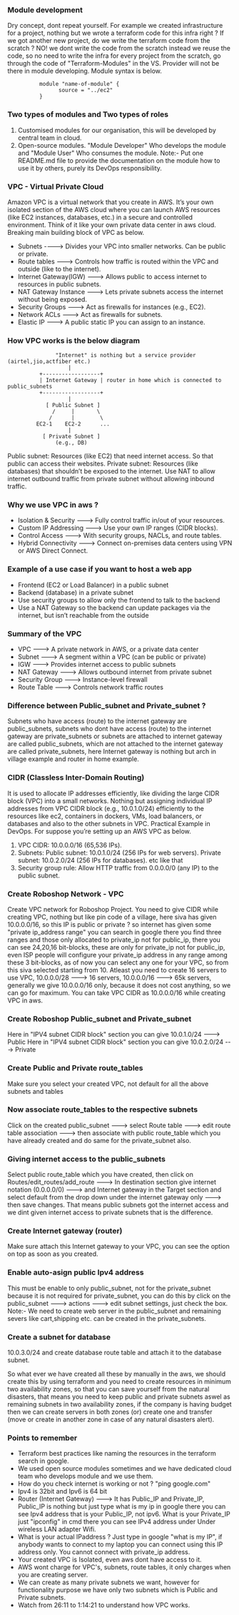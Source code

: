 ### Module development
Dry concept, dont repeat yourself. For example we created infrastructure for a project, nothing but we wrote a terraform code for this infra right ? If we got another new project, do we write the terraform code from the scratch ? NO! we dont write the code from the scratch instead we reuse the code, so no need to write the infra for every project from the scratch, go through the code of "Terraform-Modules" in the VS. Provider will not be there in module developing. Module syntax is below.

              module "name-of-module" {
	                source = "../ec2"
              }
	      
### Two types of modules and Two types of roles
1. Customised modules for our organisation, this will be developed by central team in cloud.
2. Open-source modules. "Module Developer" Who develops the module and "Module User" Who consumes the module.
Note:- Put one README.md file to provide the documentation on the module how to use it by others, purely its DevOps responsibility.

### VPC - Virtual Private Cloud
Amazon VPC is a virtual network that you create in AWS. It’s your own isolated section of the AWS cloud where you can launch AWS resources (like EC2 instances, databases, etc.) in a secure and controlled environment. Think of it like your own private data center in aws cloud. Breaking main building block of VPC as below.
- Subnets ----> Divides your VPC into smaller networks. Can be public or private.
- Route tables ---> Controls how traffic is routed within the VPC and outside (like to the internet).
- Internet Gateway(IGW) ---> Allows public to access internet to resources in public subnets.
- NAT Gateway Instance ---> Lets private subnets access the internet without being exposed.
- Security Groups ---> Act as firewalls for instances (e.g., EC2).
- Network ACLs ---> Act as firewalls for subnets.
- Elastic IP ---> A public static IP you can assign to an instance.

### How VPC works is the below diagram

                   "Internet" is nothing but a service provider (airtel,jio,actfiber etc.)
                       |
              +------------------+
              | Internet Gateway | router in home which is connected to public_subnets
              +------------------+
                       |
                [ Public Subnet ]
                  /     |       \
                 /      |        \
             EC2-1    EC2-2      ...
                       |
               [ Private Subnet ]
                   (e.g., DB)

Public subnet: Resources (like EC2) that need internet access. So that public can access their websites. Private subnet: Resources (like databases) that shouldn’t be exposed to the internet. Use NAT to allow internet outbound traffic from private subnet without allowing inbound traffic.

### Why we use VPC in aws ?
- Isolation & Security ---> Fully control traffic in/out of your resources.
- Custom IP Addressing ---> Use your own IP ranges (CIDR blocks).
- Control Access ---> With security groups, NACLs, and route tables.
- Hybrid Connectivity ---> Connect on-premises data centers using VPN or AWS Direct Connect.

### Example of a use case if you want to host a web app
- Frontend (EC2 or Load Balancer) in a public subnet
- Backend (database) in a private subnet
- Use security groups to allow only the frontend to talk to the backend
- Use a NAT Gateway so the backend can update packages via the internet, but isn’t reachable from the outside

### Summary of the VPC
- VPC ---> A private network in AWS, or a private data center
- Subnet ---> A segment within a VPC (can be public or private)
- IGW ---> Provides internet access to public subnets
- NAT Gateway ---> Allows outbound internet from private subnet
- Security Group ---> Instance-level firewall
- Route Table ---> Controls network traffic routes

### Difference between Public_subnet and Private_subnet ?
Subnets who have access (route) to the internet gateway are public_subnets, subnets who dont have access (route) to the internet gateway are private_subnets or subnets are attached to internet gateway are called public_subnets, which are not attached to the internet gateway are called private_subnets, here Internet gateway is nothing but arch in village example and router in home example.

### CIDR (Classless Inter-Domain Routing)
It is used to allocate IP addresses efficiently, like dividing the large CIDR block (VPC) into a small networks. Nothing but assigning individual IP addresses from VPC CIDR block (e.g., 10.0.1.0/24) efficiently to the resources like ec2, containers in dockers, VMs, load balancers, or databases and also to the other subnets in VPC. Practical Example in DevOps. For suppose you’re setting up an AWS VPC as below.

1. VPC CIDR: 10.0.0.0/16 (65,536 IPs).
2. Subnets:
   Public subnet: 10.0.1.0/24 (256 IPs for web servers).
   Private subnet: 10.0.2.0/24 (256 IPs for databases). etc like that
3. Security group rule: Allow HTTP traffic from 0.0.0.0/0 (any IP) to the public subnet.

### Create Roboshop Network - VPC
Create VPC network for Roboshop Project. You need to give CIDR while creating VPC, nothing but like pin code of a village, here siva has given 10.0.0.0/16, so this IP is public or private ? so internet has given some "private ip_address range" you can search in google there you find three ranges and those only allocated to private_ip not for public_ip, there you can see 24,20,16 bit-blocks, these are only for private_ip not for public_ip, even ISP people will configure your private_ip address in any range among these 3 bit-blocks, as of now you can select any one for your VPC, so from this siva selected starting from 10. Atleast you need to create 16 servers to use VPC, 10.0.0.0/28 ---> 16 servers, 10.0.0.0/16 ---> 65k servers, generally we give 10.0.0.0/16 only, because it does not cost anything, so we can go for maximum. You can take VPC CIDR as 10.0.0.0/16 while creating VPC in aws.

### Create Roboshop Public_subnet and Private_subnet
Here in "IPV4 subnet CIDR block" section you can give 10.0.1.0/24 ---> Public
Here in "IPV4 subnet CIDR block" section you can give 10.0.2.0/24 ---> Private

### Create Public and Private route_tables
Make sure you select your created VPC, not default for all the above subnets and tables

### Now associate route_tables to the respective subnets
Click on the created public_subnet ---> select Route table ---> edit route table association ---> then associate with public route_table which you have already created and do same for the private_subnet also. 

### Giving internet access to the public_subnets
Select public route_table which you have created, then click on Routes/edit_routes/add_route ---> In destination section give internet notation (0.0.0.0/0) ---> and Internet gateway in the Target section and select default from the drop down under the internet gateway only ---> then save changes. That means public subnets got the internet access and we dint given internet access to private subnets that is the difference.

### Create Internet gateway (router)
Make sure attach this Internet gateway to your VPC, you can see the option on top as soon as you created.

### Enable auto-asign public Ipv4 address
This must be enable to only public_subnet, not for the private_subnet because it is not required for private_subnet, you can do this by click on the public_subnet ---> actions ---> edit subnet settings, just check the box. Note:- We need to create web server in the public_subnet and remaining severs like cart,shipping etc. can be created in the private_subnets.

### Create a subnet for database
10.0.3.0/24 and create database route table and attach it to the database subnet.

So what ever we have created all these by manually in the aws, we should create this by using terraform and you need to create resources in minimum two availability zones, so that you can save yourself from the natural disasters, that means you need to keep public and private subnets aswel as remaining subnets in two availability zones, if the company is having budget then we can create servers in both zones (or) create one and transfer (move or create in another zone in case of any natural disasters alert).

### Points to remember
- Terraform best practices like naming the resources in the terraform search in google.
- We used open source modules sometimes and we have dedicated cloud team who develops module and we use them.
- How do you check internet is working or not ? "ping google.com"
- Ipv4 is 32bit and Ipv6 is 64 bit 
- Router (Internet Gateway) ---> It has Public_IP and Private_IP, Public_IP is nothing but just type what is    my ip in google there you can see Ipv4 address that is your Public_IP, not ipv6. What is your Private_IP
  just "ipconfig" in cmd there you can see IPv4 address under Under wireless LAN adapter Wifi.
- What is your actual IPaddress ? Just type in google "what is my IP", if anybody wants to connect
  to my laptop you can connect using this IP address only. You cannot connect with private_ip address.
- Your created VPC is Isolated, even aws dont have access to it.
- AWS wont charge for VPC's, subnets, route tables, it only charges when you are creating server.
- We can create as many private subnets we want, however for functionality purpose we have only two subnets
  which is Public and Private subnets.
- Watch from 26:11 to 1:14:21 to understand how VPC works.

